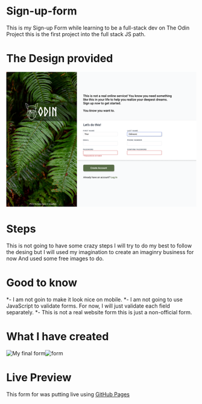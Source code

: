 # Sign-up-form
This is my Sign-up Form while learning to be a full-stack dev on The Odin Project this is the first project into the full stack JS path. 
# The Design provided
![The design Provided](sign-up-form.png)
# Steps
This is not going to have some crazy steps I will try to do my best to follow the desing but I will used my imagination to create an imaginry business for now And used some free images to do. 
# Good to know
*- I am not goin to make it look nice on mobile.
*- I am not going to use JavaScript to validate forms. For now, I will just validate each field separately.
*- This is not a real website form this is just a non-official form.
# What I have created
![My final form](form.png)![form](https://github.com/user-attachments/assets/807e264f-ce4f-4518-b469-946705b48a07)

# Live Preview
This form for was putting live using [GitHub Pages](https://rudyravelindev.github.io/sign-up-form/)
